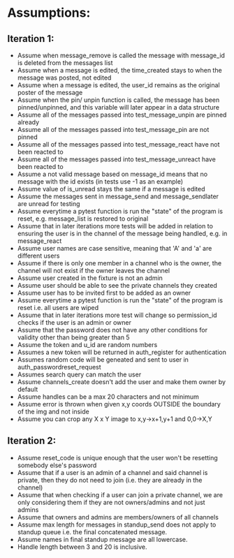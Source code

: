 # Assumptions:
## Iteration 1:
- Assume when message_remove is called the message with message_id is deleted from the messages list
- Assume when a message is edited, the time_created stays to when the message was posted, not edited
- Assume when a message is edited, the user_id remains as the original poster of the message
- Assume when the pin/ unpin function is called, the message has been pinned/unpinned, and this variable will later appear in a data structure
- Assume all of the messages passed into test_message_unpin are pinned already
- Assume all of the messages passed into test_message_pin are not pinned
- Assume all of the messages passed into test_message_react have not been reacted to
- Assume all of the messages passed into test_message_unreact have been reacted to
- Assume a not valid message based on message_id means that no message with the id exists (in tests use -1 as an example)
- Assume value of is_unread stays the same if a message is edited
- Assume the messages sent in message_send and message_sendlater are unread for testing
- Assume everytime a pytest function is run the "state" of the program is reset, e.g. message_list is restored to original
- Assume that in later iterations more tests will be added in relation to ensuring the user is in the channel of the message being handled, e.g. in message_react
- Assume user names are case sensitive, meaning that 'A' and 'a' are different users
- Assume if there is only one member in a channel who is the owner, the channel will not exist if the owner leaves the channel
- Assume user created in the fixture is not an admin
- Assume user should be able to see the private channels they created
- Assume user has to be invited first to be added as an owner
- Assume everytime a pytest function is run the "state" of the program is reset i.e. all users are wiped
- Assume that in later iterations more test will change so permission_id checks if the user is an admin or owner
- Assume that the password does not have any other conditions for validity other than being greater than 5
- Assume the token and u_id are random numbers
- Assumes a new token will be returned in auth_register for authentication
- Assumes random code will be geneated and sent to user in auth_passwordreset_request
- Assumes search query can match the user
- Assume channels_create doesn't add the user and make them owner by default
- Assume handles can be a max 20 characters and not minimum
- Assume error is thrown when given x,y coords OUTSIDE the boundary of the img and not inside
- Assume you can crop any X x Y image to x,y->x+1,y+1 and 0,0->X,Y

## Iteration 2:
- Assume reset_code is unique enough that the user won't be resetting somebody else's password
- Assume that if a user is an admin of a channel and said channel is private, then they do not need to join (i.e. they are already in the channel)
- Assume that when checking if a user can join a private channel, we are only considering them if they are not owners/admins and not just admins
- Assume that owners and admins are members/owners of all channels
- Assume max length for messages in standup_send does not apply to standup queue i.e. the final concatenated message.
- Assume names in final standup message are all lowercase.
- Handle length between 3 and 20 is inclusive.
